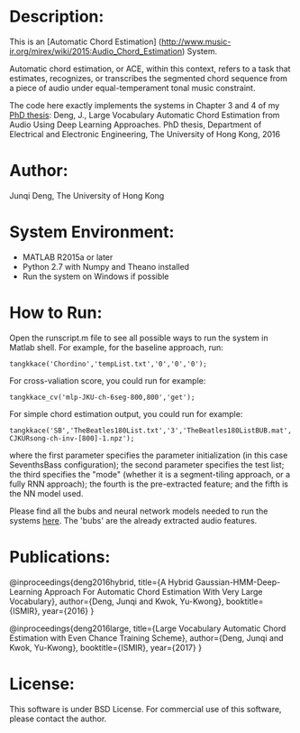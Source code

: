 # Description:
This is an [Automatic Chord Estimation] (http://www.music-ir.org/mirex/wiki/2015:Audio_Chord_Estimation) System.

Automatic chord estimation, or ACE, within this context, refers to a task that estimates, recognizes, or transcribes the segmented chord sequence from a piece of audio under equal-temperament tonal music constraint.

The code here exactly implements the systems in Chapter 3 and 4 of my [PhD thesis](https://github.com/tangkk/phd-thesis-junqi-deng/blob/master/junqi-thesis-hku.pdf):
Deng, J., Large Vocabulary Automatic Chord Estimation from Audio Using Deep Learning Approaches. PhD thesis, Department of Electrical and Electronic Engineering, The University of Hong Kong, 2016


# Author:
Junqi Deng, The University of Hong Kong

# System Environment:
- MATLAB R2015a or later
- Python 2.7 with Numpy and Theano installed
- Run the system on Windows if possible

# How to Run:
Open the runscript.m file to see all possible ways to run the system in Matlab shell. For example, for the baseline approach, run:
```
tangkkace('Chordino','tempList.txt','0','0','0');
```

For cross-valiation score, you could run for example:
```
tangkkace_cv('mlp-JKU-ch-6seg-800,800','get');
```

For simple chord estimation output, you could run for example:
```
tangkkace('SB','TheBeatles180List.txt','3','TheBeatles180ListBUB.mat','blstmrnn-CJKURsong-ch-inv-[800]-1.npz');
```
where the first parameter specifies the parameter initialization (in this case SeventhsBass configuration); the second parameter specifies the test list; the third specifies the "mode" (whether it is a segment-tiling approach, or a fully RNN approach); the fourth is the pre-extracted feature; and the fifth is the NN model used.


Please find all the bubs and neural network models needed to run the systems [here](http://tangkk.net/me/model/ace/). The 'bubs' are the already extracted audio features.

# Publications:
@inproceedings{deng2016hybrid,
  title={A Hybrid Gaussian-HMM-Deep-Learning Approach For Automatic Chord Estimation With Very Large Vocabulary},
  author={Deng, Junqi and Kwok, Yu-Kwong},
  booktitle={ISMIR},
  year={2016}
}

@inproceedings{deng2016large,
  title={Large Vocabulary Automatic Chord Estimation with Even Chance Training Scheme},
  author={Deng, Junqi and Kwok, Yu-Kwong},
  booktitle={ISMIR},
  year={2017}
}

# License:
This software is under BSD License. For commercial use of this software, please contact the author.
